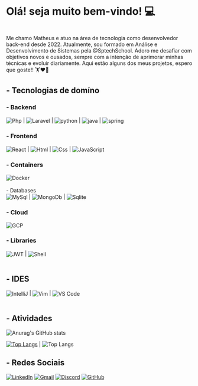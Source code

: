 # Olá! seja muito bem-vindo! 💻

<br>
Me chamo Matheus e atuo na área de tecnologia como desenvolvedor back-end desde 2022. Atualmente, sou formado em Análise e Desenvolvimento de Sistemas pela @SptechSchool.
Adoro me desafiar com objetivos novos e ousados, sempre com a intenção de aprimorar minhas técnicas e evoluir diariamente. Aqui estão alguns dos meus projetos, espero que goste!! 🏋❤️‍🔥 
<br>

## - Tecnologias de domíno

### - Backend

<div style="display: inline_block">
    <img align="center" alt="Php" src="https://img.shields.io/badge/PHP-777BB4?style=for-the-badge&logo=php&logoColor=white"> | 
    <img align="center" alt="Laravel" src="https://img.shields.io/badge/Laravel-FF2D20?style=for-the-badge&logo=laravel&logoColor=white"> |
    <img align="center" alt="python" src="https://img.shields.io/badge/Python-14354C?style=for-the-badge&logo=python&logoColor=white"> |
    <img align="center" alt="java" src="https://img.shields.io/badge/Java-ED8B00?style=for-the-badge&logo=openjdk&logoColor=white"> |
    <img align="center" alt="spring" src="https://img.shields.io/badge/Spring-6DB33F?style=for-the-badge&logo=spring&logoColor=white">
<!--     <img align="center" alt="NodeJs" src="https://img.shields.io/badge/Node.js-43853D?style=for-the-badge&logo=node.js&logoColor=white"> | 
    <img align="center" alt="Express" src="https://img.shields.io/badge/Express.js-404D59?style=for-the-badge"> | -->
    <br>
</div>

### - Frontend

<div style="display: inline_block">
    <img align="center" alt="React" src="https://img.shields.io/badge/React-20232A?style=for-the-badge&logo=react&logoColor=61DAFB"> |
    <img align="center" alt="Html" src="https://img.shields.io/badge/HTML5-E34F26?style=for-the-badge&logo=html5&logoColor=white"> | 
    <img align="center" alt="Css" src="https://img.shields.io/badge/CSS3-1572B6?style=for-the-badge&logo=css3&logoColor=white"> | 
    <img align="center" alt="JavaScript" src="https://img.shields.io/badge/JavaScript-F7DF1E?style=for-the-badge&logo=javascript&logoColor=black">
    <br>
</div>

### - Containers
<div style="display: inline_block">
  <img align="center" alt="Docker" src="https://img.shields.io/badge/docker-%230db7ed.svg?style=for-the-badge&logo=docker&logoColor=white">
  <br>
  <br>
</div

### - Databases

<div style="display: inline_block">
  <img align="center" alt="MySql" src="https://img.shields.io/badge/MySQL-00000F?style=for-the-badge&logo=mysql&logoColor=white"> | 
  <img align="center" alt="MongoDb" src="https://img.shields.io/badge/MongoDB-4EA94B?style=for-the-badge&logo=mongodb&logoColor=white"> |
  <img align="center" alt="Sqlite" src="https://img.shields.io/badge/SQLite-07405E?style=for-the-badge&logo=sqlite&logoColor=white">
  <br>
</div>

### - Cloud

<div style="display: inline_block">
  <img align="center" alt="GCP" src="https://img.shields.io/badge/Google_Cloud-4285F4?style=for-the-badge&logo=google-cloud&logoColor=white">
  <br>
</div>

### - Libraries

<div style="display: inline_block">
  <img align="center" alt="JWT" src="https://img.shields.io/badge/json%20web%20tokens-323330?style=for-the-badge&logo=json-web-tokens&logoColor=pink">  |
  <img align="center" alt="Shell" src="https://img.shields.io/badge/Shell_Script-121011?style=for-the-badge&logo=gnu-bash&logoColor=white">
  <br>
  <br>
</div>

## - IDES
<div style="display: inline_block">
  <img align="center" alt="IntelliJ" src="https://img.shields.io/badge/IntelliJ_IDEA-000000.svg?style=for-the-badge&logo=intellij-idea&logoColor=white">  |
  <img align="center" alt="Vim" src="https://img.shields.io/badge/VIM-%2311AB00.svg?&style=for-the-badge&logo=vim&logoColor=white">  |
  <img align="center" alt="VS Code" src="https://img.shields.io/badge/Visual_Studio_Code-0078D4?style=for-the-badge&logo=visual%20studio%20code&logoColor=white">
    <br>
    <br>
</div>

## - Atividades

![Anurag's GitHub stats](https://github-readme-stats.vercel.app/api?username=matheus-gregorin&show_icons=true&theme=dark)

[![Top Langs](https://github-readme-stats.vercel.app/api/top-langs/?username=matheus-gregorin&layout=pie&theme=dark)](https://github.com/anuraghazra/github-readme-stats) | 
![Top Langs](https://github-readme-stats.vercel.app/api/top-langs/?username=matheus-gregorin&hide_progress=true&theme=dark)

## - Redes Sociais

[![LinkedIn](https://img.shields.io/badge/LinkedIn-0077B5?style=for-the-badge&logo=linkedin&logoColor=white)](https://www.linkedin.com/in/matheus-gregorin-22b496197)
[![Gmail](https://img.shields.io/badge/Gmail-D14836?style=for-the-badge&logo=gmail&logoColor=white)](https://chrome.google.com/webstore/detail/gmail/pjkljhegncpnkpknbcohdijeoejaedia?hl=pt-BR)
[![Discord](https://img.shields.io/badge/Discord-7289DA?style=for-the-badge&logo=discord&logoColor=white)](https://discord.com/)
[![GitHub](https://img.shields.io/badge/GitHub-100000?style=for-the-badge&logo=github&logoColor=white)](https://github.com/matheus-gregorin/matheus-gregorin/)

<br>
<br>


